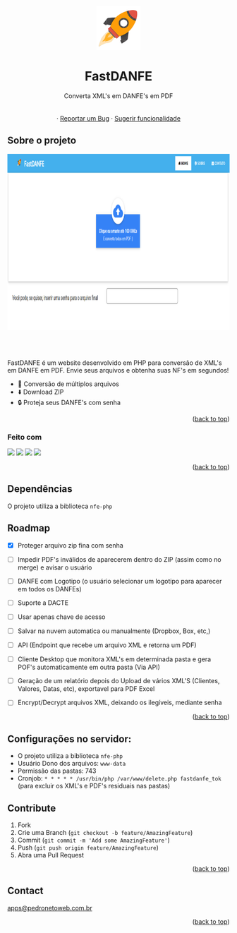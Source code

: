 <!-- Improved compatibility of back to top link: See: https://github.com/othneildrew/Best-README-Template/pull/73 -->
<a name="readme-top"></a>
<!--
*** Thanks for checking out the Best-README-Template. If you have a suggestion
*** that would make this better, please fork the repo and create a pull request
*** or simply open an issue with the tag "enhancement".
*** Don't forget to give the project a star!
*** Thanks again! Now go create something AMAZING! :D
-->



<!-- PROJECT SHIELDS -->
<!--
*** I'm using markdown "reference style" links for readability.
*** Reference links are enclosed in brackets [ ] instead of parentheses ( ).
*** See the bottom of this document for the declaration of the reference variables
*** for contributors-url, forks-url, etc. This is an optional, concise syntax you may use.
*** https://www.markdownguide.org/basic-syntax/#reference-style-links
-->



<!-- PROJECT LOGO -->
<br />
<div align="center">
    <img src="https://github.com/pedropamn/fastdanfe/blob/main/img/rocket.png?raw=true" alt="Logo" width="100" height="100">


  <h1 align="center">FastDANFE</h1>

  <p align="center">
    Converta XML's em DANFE's em PDF
    <br />    
    <br />
    <br />
    ·
    <a href="https://github.com/pedropamn/fastdanfe/issues">Reportar um  Bug</a>
    ·
    <a href="https://github.com/pedropamn/fastdanfe/issues">Sugerir funcionalidade</a>
  </p>
</div>




<!-- ABOUT THE PROJECT -->
## Sobre o projeto

<div align="center">
  <img src="https://raw.githubusercontent.com/pedropamn/fastdanfe/main/screenshot.png" width="900" height="400" />
</div>

<br><br>

FastDANFE é um website desenvolvido em PHP para conversão de XML's em DANFE em PDF. Envie seus arquivos e obtenha suas NF's em segundos!

* 🔁 Conversão de múltiplos arquivos
* ⬇️ Download ZIP
* 🔒 Proteja seus DANFE's com senha



<p align="right">(<a href="#readme-top">back to top</a>)</p>



### Feito com

<img src="https://img.shields.io/badge/-PHP-blue?style=for-the-badge&logo=php&logoColor=white"></img>
<img src="https://img.shields.io/badge/-Javascript-yellow?style=for-the-badge&logo=javascript&logoColor=white"></img>
<img src="https://img.shields.io/badge/-CSS-orange?style=for-the-badge&logo=css3&logoColor=white"></img>
<img src="https://img.shields.io/badge/-HTML-blue?style=for-the-badge&logo=html5&logoColor=white"></img>

<p align="right">(<a href="#readme-top">back to top</a>)</p>


## Dependências

O projeto utiliza a biblioteca `nfe-php`


<!-- ROADMAP -->
## Roadmap

- [x] Proteger arquivo zip fina com senha
- [ ] Impedir PDF's inválidos de aparecerem dentro do ZIP (assim como no merge) e avisar o usuário
- [ ] DANFE com Logotipo (o usuário selecionar um logotipo para aparecer em todos os DANFEs)
- [ ] Suporte a DACTE
- [ ] Usar apenas chave de acesso
- [ ] Salvar na nuvem automatica ou manualmente (Dropbox, Box, etc,)
- [ ] API (Endpoint que recebe um arquivo XML e retorna um PDF)
- [ ] Cliente Desktop que monitora XML's em determinada pasta e gera POF's automaticamente em outra pasta (Via API)
- [ ] Geração de um relatório depois do Upload de vários XML'S (Clientes, Valores, Datas, etc), exportavel para PDF Excel
- [ ] Encrypt/Decrypt arquivos XML, deixando os ilegíveis, mediante senha


<p align="right">(<a href="#readme-top">back to top</a>)</p>



## Configurações no servidor:

* O projeto utiliza a biblioteca `nfe-php`
* Usuário Dono dos arquivos: `www-data`
* Permissão das pastas: 743
* Cronjob: `* * * * * /usr/bin/php /var/www/delete.php fastdanfe_tok` (para excluir os XML's e PDF's residuais nas pastas)






<!-- CONTRIBUTING -->
## Contribute

1. Fork
2. Crie uma Branch (`git checkout -b feature/AmazingFeature`)
3. Commit (`git commit -m 'Add some AmazingFeature'`)
4. Push (`git push origin feature/AmazingFeature`)
5. Abra uma Pull Request




<p align="right">(<a href="#readme-top">back to top</a>)</p>

<!-- CONTACT -->
## Contact

apps@pedronetoweb.com.br


<p align="right">(<a href="#readme-top">back to top</a>)</p>



<!-- MARKDOWN LINKS & IMAGES -->
<!-- https://www.markdownguide.org/basic-syntax/#reference-style-links -->
[contributors-shield]: https://img.shields.io/github/contributors/othneildrew/Best-README-Template.svg?style=for-the-badge
[contributors-url]: https://github.com/othneildrew/Best-README-Template/graphs/contributors
[forks-shield]: https://img.shields.io/github/forks/othneildrew/Best-README-Template.svg?style=for-the-badge
[forks-url]: https://github.com/othneildrew/Best-README-Template/network/members
[stars-shield]: https://img.shields.io/github/stars/othneildrew/Best-README-Template.svg?style=for-the-badge
[stars-url]: https://github.com/othneildrew/Best-README-Template/stargazers
[issues-shield]: https://img.shields.io/github/issues/othneildrew/Best-README-Template.svg?style=for-the-badge
[issues-url]: https://github.com/othneildrew/Best-README-Template/issues
[license-shield]: https://img.shields.io/github/license/othneildrew/Best-README-Template.svg?style=for-the-badge
[license-url]: https://github.com/othneildrew/Best-README-Template/blob/master/LICENSE.txt
[linkedin-shield]: https://img.shields.io/badge/-LinkedIn-black.svg?style=for-the-badge&logo=linkedin&colorB=555
[linkedin-url]: https://linkedin.com/in/othneildrew
[product-screenshot]: images/screenshot.png
[Next.js]: https://img.shields.io/badge/next.js-000000?style=for-the-badge&logo=nextdotjs&logoColor=white
[Next-url]: https://nextjs.org/
[React.js]: https://img.shields.io/badge/React-20232A?style=for-the-badge&logo=react&logoColor=61DAFB
[React-url]: https://reactjs.org/
[Vue.js]: https://img.shields.io/badge/Vue.js-35495E?style=for-the-badge&logo=vuedotjs&logoColor=4FC08D
[Vue-url]: https://vuejs.org/
[Angular.io]: https://img.shields.io/badge/Angular-DD0031?style=for-the-badge&logo=angular&logoColor=white
[Angular-url]: https://angular.io/
[Svelte.dev]: https://img.shields.io/badge/Svelte-4A4A55?style=for-the-badge&logo=svelte&logoColor=FF3E00
[Svelte-url]: https://svelte.dev/
[Laravel.com]: https://img.shields.io/badge/Laravel-FF2D20?style=for-the-badge&logo=laravel&logoColor=white
[Laravel-url]: https://laravel.com
[Bootstrap.com]: https://img.shields.io/badge/Bootstrap-563D7C?style=for-the-badge&logo=bootstrap&logoColor=white
[Bootstrap-url]: https://getbootstrap.com
[JQuery.com]: https://img.shields.io/badge/jQuery-0769AD?style=for-the-badge&logo=jquery&logoColor=white
[JQuery-url]: https://jquery.com 
